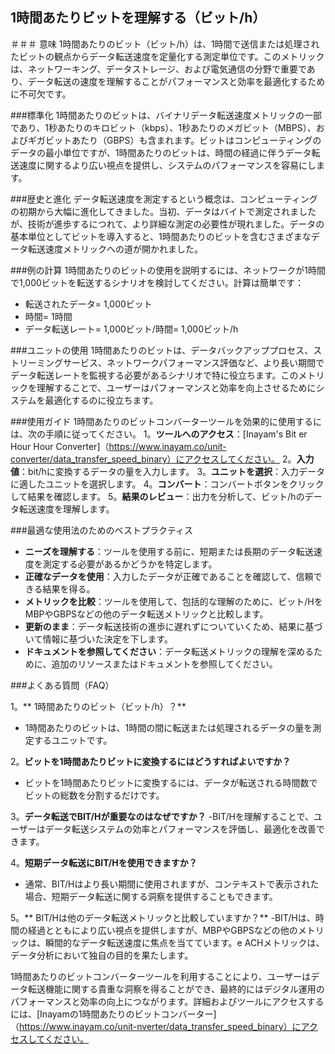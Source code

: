 ## 1時間あたりビットを理解する（ビット/h）

＃＃＃ 意味
1時間あたりのビット（ビット/h）は、1時間で送信または処理されたビットの観点からデータ転送速度を定量化する測定単位です。このメトリックは、ネットワーキング、データストレージ、および電気通信の分野で重要であり、データ転送の速度を理解することがパフォーマンスと効率を最適化するために不可欠です。

###標準化
1時間あたりのビットは、バイナリデータ転送速度メトリックの一部であり、1秒あたりのキロビット（kbps）、1秒あたりのメガビット（MBPS）、およびギガビットあたり（GBPS）も含まれます。ビットはコンピューティングのデータの最小単位ですが、1時間あたりのビットは、時間の経過に伴うデータ転送速度に関するより広い視点を提供し、システムのパフォーマンスを容易にします。

###歴史と進化
データ転送速度を測定するという概念は、コンピューティングの初期から大幅に進化してきました。当初、データはバイトで測定されましたが、技術が進歩するにつれて、より詳細な測定の必要性が現れました。データの基本単位としてビットを導入すると、1時間あたりのビットを含むさまざまなデータ転送速度メトリックへの道が開かれました。

###例の計算
1時間あたりのビットの使用を説明するには、ネットワークが1時間で1,000ビットを転送するシナリオを検討してください。計算は簡単です：
- 転送されたデータ= 1,000ビット
- 時間= 1時間
- データ転送レート= 1,000ビット/時間= 1,000ビット/h

###ユニットの使用
1時間あたりのビットは、データバックアッププロセス、ストリーミングサービス、ネットワークパフォーマンス評価など、より長い期間でデータ転送レートを監視する必要があるシナリオで特に役立ちます。このメトリックを理解することで、ユーザーはパフォーマンスと効率を向上させるためにシステムを最適化するのに役立ちます。

###使用ガイド
1時間あたりのビットコンバーターツールを効果的に使用するには、次の手順に従ってください。
1。**ツールへのアクセス**：[Inayam's Bit er Hour Hour Converter]（https://www.inayam.co/unit-converter/data_transfer_speed_binary）にアクセスしてください。
2。**入力値**：bit/hに変換するデータの量を入力します。
3。**ユニットを選択**：入力データに適したユニットを選択します。
4。**コンバート**：コンバートボタンをクリックして結果を確認します。
5。**結果のレビュー**：出力を分析して、ビット/hのデータ転送速度を理解します。

###最適な使用法のためのベストプラクティス
-  **ニーズを理解する**：ツールを使用する前に、短期または長期のデータ転送速度を測定する必要があるかどうかを特定します。
-  **正確なデータを使用**：入力したデータが正確であることを確認して、信頼できる結果を得る。
-  **メトリックを比較**：ツールを使用して、包括的な理解のために、ビット/HをMBPやGBPSなどの他のデータ転送メトリックと比較します。
-  **更新のまま**：データ転送技術の進歩に遅れずについていくため、結果に基づいて情報に基づいた決定を下します。
-  **ドキュメントを参照してください**：データ転送メトリックの理解を深めるために、追加のリソースまたはドキュメントを参照してください。

###よくある質問（FAQ）

1。** 1時間あたりのビット（ビット/h）？**
-  1時間あたりのビットは、1時間の間に転送または処理されるデータの量を測定するユニットです。

2。**ビットを1時間あたりビットに変換するにはどうすればよいですか？**
- ビットを1時間あたりビットに変換するには、データが転送される時間数でビットの総数を分割するだけです。

3。**データ転送でBIT/Hが重要なのはなぜですか？**
-BIT/Hを理解することで、ユーザーはデータ転送システムの効率とパフォーマンスを評価し、最適化を改善できます。

4。**短期データ転送にBIT/Hを使用できますか？**
- 通常、BIT/Hはより長い期間に使用されますが、コンテキストで表示された場合、短期データ転送に関する洞察を提供することもできます。

5。** BIT/Hは他のデータ転送メトリックと比較していますか？**
-BIT/Hは、時間の経過とともにより広い視点を提供しますが、MBPやGBPSなどの他のメトリックは、瞬間的なデータ転送速度に焦点を当てています。e ACHメトリックは、データ分析において独自の目的を果たします。

1時間あたりのビットコンバーターツールを利用することにより、ユーザーはデータ転送機能に関する貴重な洞察を得ることができ、最終的にはデジタル運用のパフォーマンスと効率の向上につながります。詳細およびツールにアクセスするには、[Inayamの1時間あたりのビットコンバーター]（https://www.inayam.co/unit-nverter/data_transfer_speed_binary）にアクセスしてください。